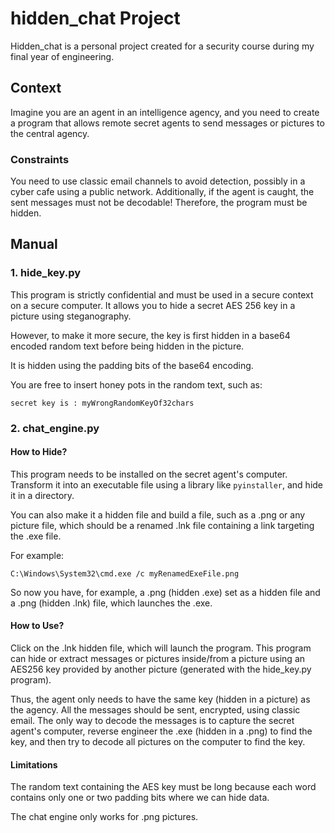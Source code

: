 # hidden_chat Project
Hidden_chat is a personal project created for a security course during my final year of engineering.

## Context
Imagine you are an agent in an intelligence agency, and you need to create a program that allows remote secret agents to send messages or pictures to the central agency.

### Constraints
You need to use classic email channels to avoid detection, possibly in a cyber cafe using a public network. Additionally, if the agent is caught, the sent messages must not be decodable! Therefore, the program must be hidden.

## Manual

### 1. hide_key.py
This program is strictly confidential and must be used in a secure context on a secure computer. It allows you to hide a secret AES 256 key in a picture using steganography.

However, to make it more secure, the key is first hidden in a base64 encoded random text before being hidden in the picture.

It is hidden using the padding bits of the base64 encoding.

You are free to insert honey pots in the random text, such as:

```secret key is : myWrongRandomKeyOf32chars```

### 2. chat_engine.py

#### How to Hide?
This program needs to be installed on the secret agent's computer. Transform it into an executable file using a library like `pyinstaller`, and hide it in a directory. 

You can also make it a hidden file and build a file, such as a .png or any picture file, which should be a renamed .lnk file containing a link targeting the .exe file.

For example:

```C:\Windows\System32\cmd.exe /c myRenamedExeFile.png```

So now you have, for example, a .png (hidden .exe) set as a hidden file and a .png (hidden .lnk) file, which launches the .exe.

#### How to Use?
Click on the .lnk hidden file, which will launch the program. This program can hide or extract messages or pictures inside/from a picture using an AES256 key provided by another picture (generated with the hide_key.py program).

Thus, the agent only needs to have the same key (hidden in a picture) as the agency. All the messages should be sent, encrypted, using classic email. The only way to decode the messages is to capture the secret agent's computer, reverse engineer the .exe (hidden in a .png) to find the key, and then try to decode all pictures on the computer to find the key.

#### Limitations
The random text containing the AES key must be long because each word contains only one or two padding bits where we can hide data.

The chat engine only works for .png pictures.